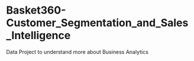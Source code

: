 # Basket360-Customer_Segmentation_and_Sales_Intelligence
Data Project to understand more about Business Analytics
